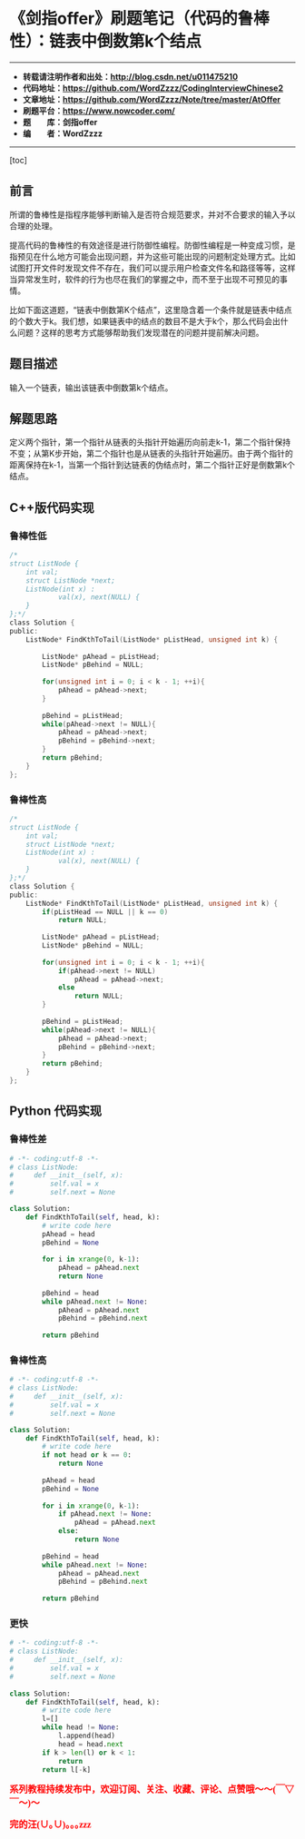# 《剑指offer》刷题笔记（代码的鲁棒性）：链表中倒数第k个结点

----------

- **转载请注明作者和出处：http://blog.csdn.net/u011475210**
- **代码地址：https://github.com/WordZzzz/CodingInterviewChinese2**
- **文章地址：https://github.com/WordZzzz/Note/tree/master/AtOffer**
- **刷题平台：https://www.nowcoder.com/**
- **题&emsp;&emsp;库：剑指offer**
- **编&emsp;&emsp;者：WordZzzz**

----------

[toc]

## 前言

所谓的鲁棒性是指程序能够判断输入是否符合规范要求，并对不合要求的输入予以合理的处理。

提高代码的鲁棒性的有效途径是进行防御性编程。防御性编程是一种变成习惯，是指预见在什么地方可能会出现问题，并为这些可能出现的问题制定处理方式。比如试图打开文件时发现文件不存在，我们可以提示用户检查文件名和路径等等，这样当异常发生时，软件的行为也尽在我们的掌握之中，而不至于出现不可预见的事情。

比如下面这道题，“链表中倒数第K个结点”，这里隐含着一个条件就是链表中结点的个数大于k。我们想，如果链表中的结点的数目不是大于k个，那么代码会出什么问题？这样的思考方式能够帮助我们发现潜在的问题并提前解决问题。

## 题目描述

输入一个链表，输出该链表中倒数第k个结点。

## 解题思路

定义两个指针，第一个指针从链表的头指针开始遍历向前走k-1，第二个指针保持不变；从第K步开始，第二个指针也是从链表的头指针开始遍历。由于两个指针的距离保持在k-1，当第一个指针到达链表的伪结点时，第二个指针正好是倒数第k个结点。

## C++版代码实现

### 鲁棒性低

```c
/*
struct ListNode {
	int val;
	struct ListNode *next;
	ListNode(int x) :
			val(x), next(NULL) {
	}
};*/
class Solution {
public:
    ListNode* FindKthToTail(ListNode* pListHead, unsigned int k) {
            
        ListNode* pAhead = pListHead;
        ListNode* pBehind = NULL;
        
        for(unsigned int i = 0; i < k - 1; ++i){
            pAhead = pAhead->next;
        }
        
        pBehind = pListHead;
        while(pAhead->next != NULL){
            pAhead = pAhead->next;
            pBehind = pBehind->next;
        }
        return pBehind;
    }
};
```

### 鲁棒性高

```c
/*
struct ListNode {
	int val;
	struct ListNode *next;
	ListNode(int x) :
			val(x), next(NULL) {
	}
};*/
class Solution {
public:
    ListNode* FindKthToTail(ListNode* pListHead, unsigned int k) {
        if(pListHead == NULL || k == 0)
            return NULL;
            
        ListNode* pAhead = pListHead;
        ListNode* pBehind = NULL;
        
        for(unsigned int i = 0; i < k - 1; ++i){
            if(pAhead->next != NULL)
                pAhead = pAhead->next;
            else
                return NULL;
        }
        
        pBehind = pListHead;
        while(pAhead->next != NULL){
            pAhead = pAhead->next;
            pBehind = pBehind->next;
        }
        return pBehind;
    }
};
```

## Python 代码实现

### 鲁棒性差

```python
# -*- coding:utf-8 -*-
# class ListNode:
#     def __init__(self, x):
#         self.val = x
#         self.next = None

class Solution:
    def FindKthToTail(self, head, k):
        # write code here
        pAhead = head
        pBehind = None
        
        for i in xrange(0, k-1):
            pAhead = pAhead.next
            return None
        
        pBehind = head
        while pAhead.next != None:
            pAhead = pAhead.next
            pBehind = pBehind.next
        
        return pBehind
```

### 鲁棒性高

```python
# -*- coding:utf-8 -*-
# class ListNode:
#     def __init__(self, x):
#         self.val = x
#         self.next = None

class Solution:
    def FindKthToTail(self, head, k):
        # write code here
        if not head or k == 0:
            return None
        
        pAhead = head
        pBehind = None
        
        for i in xrange(0, k-1):
            if pAhead.next != None:
                pAhead = pAhead.next
            else:
                return None
        
        pBehind = head
        while pAhead.next != None:
            pAhead = pAhead.next
            pBehind = pBehind.next
        
        return pBehind
```

### 更快

```python
# -*- coding:utf-8 -*-
# class ListNode:
#     def __init__(self, x):
#         self.val = x
#         self.next = None
 
class Solution:
    def FindKthToTail(self, head, k):
        # write code here
        l=[]
        while head != None:
            l.append(head)
            head = head.next
        if k > len(l) or k < 1:
            return
        return l[-k]
```

**<font color="red" size=3 face="仿宋">系列教程持续发布中，欢迎订阅、关注、收藏、评论、点赞哦～～(￣▽￣～)～</font>**

**<font color="red" size=3 face="仿宋">完的汪(∪｡∪)｡｡｡zzz</font>**